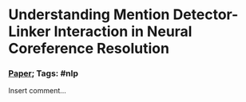 # Understanding Mention Detector-Linker Interaction in Neural Coreference Resolution

### [Paper](https://aclanthology.org/2021.crac-1.16/); Tags: #nlp

Insert comment...
